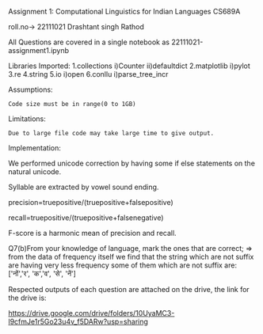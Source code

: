 Assignment 1:
	Computational Linguistics for Indian Languages
	CS689A

roll.no-> 22111021
Drashtant singh Rathod




All Questions are covered in a single notebook as 22111021-assignment1.ipynb



Libraries Imported:
	1.collections
		i)Counter
		ii)defaultdict
	2.matplotlib
		i)pylot
	3.re
	4.string
	5.io
		i)open
	6.conllu
		i)parse_tree_incr


Assumptions:

    Code size must be in range(0 to 1GB)


Limitations:

    Due to large file code may take large time to give output.


Implementation:

We performed unicode correction by having some if else statements on the 
natural unicode.

Syllable are extracted by  vowel sound ending.

precision=truepositive/(truepositive+falsepositive)

recall=truepositive/(truepositive+falsenegative)

F-score is a harmonic mean of precision and recall.

Q7(b)From your knowledge of language, mark the ones that are correct;
    => from the data of frequency itself we find that the string
     which are not suffix are having very less frequency 
     some of them which are not suffix are:['नों','र', 'क','व', 'से', 'नें']
 
Respected outputs of each question are attached on the drive,
the link for the drive is:

https://drive.google.com/drive/folders/10UyaMC3-l9cfmJe1r5Go23u4v_f5DARw?usp=sharing
